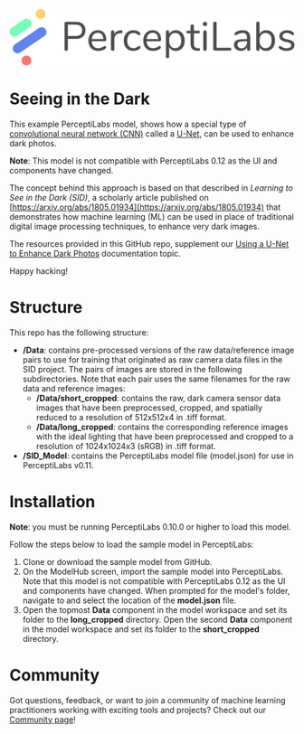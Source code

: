 <p align="center">
  <a href="https://www.perceptilabs.com">
  <img src="./pl_logo.png">
  </a>
</p>

# Seeing in the Dark
This example PerceptiLabs model, shows how a special type of [convolutional neural network (CNN)](https://en.wikipedia.org/wiki/Convolutional_neural_network) called a [U-Net](https://en.wikipedia.org/wiki/U-Net), can be used to enhance dark photos. 

**Note**: This model is not compatible with PerceptiLabs 0.12 as the UI and components have changed.

The concept behind this approach is based on that described in *Learning to See in the Dark (SID)*, a scholarly article published on [https://arxiv.org/abs/1805.01934](https://arxiv.org/abs/1805.01934) that demonstrates how machine learning (ML) can be used in place of traditional digital image processing techniques, to enhance very dark images. 

The resources provided in this GitHub repo, supplement our [Using a U-Net to Enhance Dark Photos](https://www.perceptilabs.com/docs/u-net_usecase) documentation topic.

Happy hacking!

# Structure
This repo has the following structure:
* **/Data**: contains pre-processed versions of the raw data/reference image pairs to use for training that originated as raw camera data files in the SID project. The pairs of images are stored in the following subdirectories. Note that each pair uses the same filenames for the raw data and reference images:
  * **/Data/short_cropped**: contains the raw, dark camera sensor data images that have been preprocessed, cropped, and spatially reduced to a resolution of 512x512x4 in .tiff format.
  * **/Data/long_cropped**: contains the corresponding reference images with the ideal lighting that have been preprocessed and cropped to a resolution of 1024x1024x3 (sRGB) in .tiff format.
* **/SID_Model**: contains the PerceptiLabs model file (model.json) for use in PerceptiLabs v0.11.

# Installation

**Note**: you must be running PerceptiLabs 0.10.0 or higher to load this model.

Follow the steps below to load the sample model in PerceptiLabs:

1. Clone or download the sample model from GitHub.
2. On the ModelHub screen, import the sample model into PerceptiLabs. Note that this model is not compatible with PerceptiLabs 0.12 as the UI and components have changed. When prompted for the model's folder, navigate to and select the location of the **model.json** file.
3. Open the topmost **Data** component in the model workspace and set its folder to the **long_cropped** directory.
Open the second **Data** component in the model workspace and set its folder to the **short_cropped** directory.

# Community

Got questions, feedback, or want to join a community of machine learning practitioners working with exciting tools and projects? Check out our [Community page](https://www.perceptilabs.com/community)!



